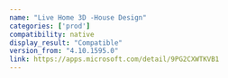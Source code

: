 ```yaml
---
name: "Live Home 3D -House Design"
categories: ['prod']
compatibility: native
display_result: "Compatible"
version_from: "4.10.1595.0"
link: https://apps.microsoft.com/detail/9PG2CXWTKVB1
---
```


